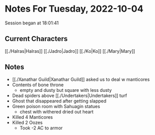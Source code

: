 # Notes For Tuesday, 2022-10-04
Session began at 18:01:41
## Current Characters
[[./Halras|Halras]]
[[./Jadro|Jadro]]
[[./Ko|Ko]]
[[./Mary|Mary]]
## Notes
- [[./Xanathar Guild|Xanathar Guild]] asked us to deal w manticores
- Contents of bone throne
	- empty and dusty but square with less dusty
- Dead spiders above [[./Undertakers|Undertakers]] turf
- Ghost that disappeared after getting slapped
- Green poison room with Sahuagin statues
	- chest with withered dried out heart
- Killed 4 Manticores
- Killed 2 Oozes
	- Took -2 AC to armor